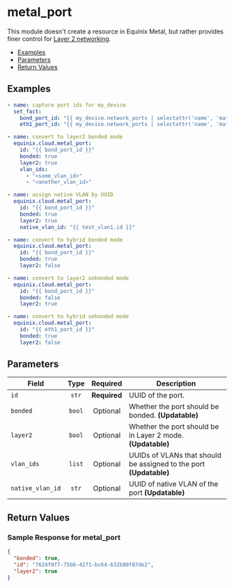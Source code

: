 # metal_port

This module doesn't create a resource in Equinix Metal, but rather provides finer control for [Layer 2 networking](https://deploy.equinix.com/developers/docs/metal/layer2-networking/overview/).


- [Examples](#examples)
- [Parameters](#parameters)
- [Return Values](#return-values)

## Examples

```yaml
- name: capture port ids for my_device
  set_fact:
    bond_port_id: "{{ my_device.network_ports | selectattr('name', 'match', 'bond0') | map(attribute='id') | first }}"
    eth1_port_id: "{{ my_device.network_ports | selectattr('name', 'match', 'eth1') | map(attribute='id') | first }}"

- name: convert to layer2 bonded mode
  equinix.cloud.metal_port:
    id: "{{ bond_port_id }}"
    bonded: true
    layer2: true
    vlan_ids:
      - "<some_vlan_id>"
      - "<another_vlan_id>"

- name: assign native VLAN by UUID
  equinix.cloud.metal_port:
    id: "{{ bond_port_id }}"
    bonded: true
    layer2: true
    native_vlan_id: "{{ test_vlan1.id }}"

- name: convert to hybrid bonded mode
  equinix.cloud.metal_port:
    id: "{{ bond_port_id }}"
    bonded: true
    layer2: false

- name: convert to layer2 unbonded mode
  equinix.cloud.metal_port:
    id: "{{ bond_port_id }}"
    bonded: false
    layer2: true

- name: convert to hybrid unbonded mode
  equinix.cloud.metal_port:
    id: "{{ eth1_port_id }}"
    bonded: true
    layer2: false

```










## Parameters

| Field     | Type | Required | Description                                                                  |
|-----------|------|----------|------------------------------------------------------------------------------|
| `id` | <center>`str`</center> | <center>**Required**</center> | UUID of the port.   |
| `bonded` | <center>`bool`</center> | <center>Optional</center> | Whether the port should be bonded.  **(Updatable)** |
| `layer2` | <center>`bool`</center> | <center>Optional</center> | Whether the port should be in Layer 2 mode.  **(Updatable)** |
| `vlan_ids` | <center>`list`</center> | <center>Optional</center> | UUIDs of VLANs that should be assigned to the port  **(Updatable)** |
| `native_vlan_id` | <center>`str`</center> | <center>Optional</center> | UUID of native VLAN of the port  **(Updatable)** |






## Return Values



### Sample Response for metal_port
```json
{
  "bonded": true,
  "id": "7624f0f7-75b6-4271-bc64-632b80f87de2",
  "layer2": true
}
```


